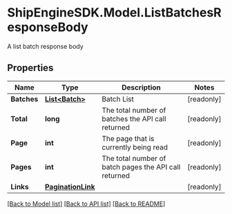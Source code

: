 # ShipEngineSDK.Model.ListBatchesResponseBody
A list batch response body

## Properties

Name | Type | Description | Notes
------------ | ------------- | ------------- | -------------
**Batches** | [**List&lt;Batch&gt;**](Batch.md) | Batch List | [readonly] 
**Total** | **long** | The total number of batches the API call returned | [readonly] 
**Page** | **int** | The page that is currently being read | [readonly] 
**Pages** | **int** | The total number of batch pages the API call returned | [readonly] 
**Links** | [**PaginationLink**](PaginationLink.md) |  | [readonly] 

[[Back to Model list]](../README.md#documentation-for-models) [[Back to API list]](../README.md#documentation-for-api-endpoints) [[Back to README]](../README.md)


